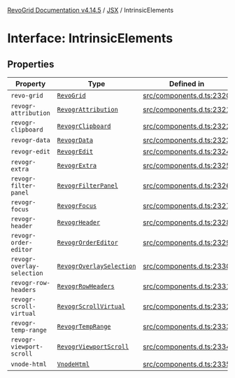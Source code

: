 [RevoGrid Documentation v4.14.5](README.md) / [JSX](Namespace.JSX.md) / IntrinsicElements

# Interface: IntrinsicElements

## Properties

| Property | Type | Defined in |
| ------ | ------ | ------ |
| `revo-grid` | [`RevoGrid`](JSX.Interface.RevoGrid.md) | [src/components.d.ts:2320](https://github.com/revolist/revogrid/blob/395fb64310e6654557393205ff295dbb2f4142c5/src/components.d.ts#L2320) |
| `revogr-attribution` | [`RevogrAttribution`](JSX.Interface.RevogrAttribution.md) | [src/components.d.ts:2321](https://github.com/revolist/revogrid/blob/395fb64310e6654557393205ff295dbb2f4142c5/src/components.d.ts#L2321) |
| `revogr-clipboard` | [`RevogrClipboard`](JSX.Interface.RevogrClipboard.md) | [src/components.d.ts:2322](https://github.com/revolist/revogrid/blob/395fb64310e6654557393205ff295dbb2f4142c5/src/components.d.ts#L2322) |
| `revogr-data` | [`RevogrData`](JSX.Interface.RevogrData.md) | [src/components.d.ts:2323](https://github.com/revolist/revogrid/blob/395fb64310e6654557393205ff295dbb2f4142c5/src/components.d.ts#L2323) |
| `revogr-edit` | [`RevogrEdit`](JSX.Interface.RevogrEdit.md) | [src/components.d.ts:2324](https://github.com/revolist/revogrid/blob/395fb64310e6654557393205ff295dbb2f4142c5/src/components.d.ts#L2324) |
| `revogr-extra` | [`RevogrExtra`](JSX.Interface.RevogrExtra.md) | [src/components.d.ts:2325](https://github.com/revolist/revogrid/blob/395fb64310e6654557393205ff295dbb2f4142c5/src/components.d.ts#L2325) |
| `revogr-filter-panel` | [`RevogrFilterPanel`](JSX.Interface.RevogrFilterPanel.md) | [src/components.d.ts:2326](https://github.com/revolist/revogrid/blob/395fb64310e6654557393205ff295dbb2f4142c5/src/components.d.ts#L2326) |
| `revogr-focus` | [`RevogrFocus`](JSX.Interface.RevogrFocus.md) | [src/components.d.ts:2327](https://github.com/revolist/revogrid/blob/395fb64310e6654557393205ff295dbb2f4142c5/src/components.d.ts#L2327) |
| `revogr-header` | [`RevogrHeader`](JSX.Interface.RevogrHeader.md) | [src/components.d.ts:2328](https://github.com/revolist/revogrid/blob/395fb64310e6654557393205ff295dbb2f4142c5/src/components.d.ts#L2328) |
| `revogr-order-editor` | [`RevogrOrderEditor`](JSX.Interface.RevogrOrderEditor.md) | [src/components.d.ts:2329](https://github.com/revolist/revogrid/blob/395fb64310e6654557393205ff295dbb2f4142c5/src/components.d.ts#L2329) |
| `revogr-overlay-selection` | [`RevogrOverlaySelection`](JSX.Interface.RevogrOverlaySelection.md) | [src/components.d.ts:2330](https://github.com/revolist/revogrid/blob/395fb64310e6654557393205ff295dbb2f4142c5/src/components.d.ts#L2330) |
| `revogr-row-headers` | [`RevogrRowHeaders`](JSX.Interface.RevogrRowHeaders.md) | [src/components.d.ts:2331](https://github.com/revolist/revogrid/blob/395fb64310e6654557393205ff295dbb2f4142c5/src/components.d.ts#L2331) |
| `revogr-scroll-virtual` | [`RevogrScrollVirtual`](JSX.Interface.RevogrScrollVirtual.md) | [src/components.d.ts:2332](https://github.com/revolist/revogrid/blob/395fb64310e6654557393205ff295dbb2f4142c5/src/components.d.ts#L2332) |
| `revogr-temp-range` | [`RevogrTempRange`](JSX.Interface.RevogrTempRange.md) | [src/components.d.ts:2333](https://github.com/revolist/revogrid/blob/395fb64310e6654557393205ff295dbb2f4142c5/src/components.d.ts#L2333) |
| `revogr-viewport-scroll` | [`RevogrViewportScroll`](JSX.Interface.RevogrViewportScroll.md) | [src/components.d.ts:2334](https://github.com/revolist/revogrid/blob/395fb64310e6654557393205ff295dbb2f4142c5/src/components.d.ts#L2334) |
| `vnode-html` | [`VnodeHtml`](JSX.Interface.VnodeHtml.md) | [src/components.d.ts:2335](https://github.com/revolist/revogrid/blob/395fb64310e6654557393205ff295dbb2f4142c5/src/components.d.ts#L2335) |
